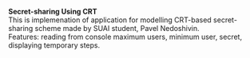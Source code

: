 <b>Secret-sharing Using CRT</b><br>
This is implemenation of application for modelling CRT-based secret-sharing scheme made by SUAI student, Pavel Nedoshivin.<br>
Features: reading from console maximum users, minimum user, secret, displaying temporary steps.<br>
